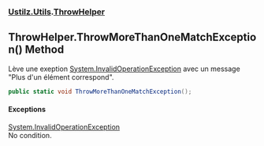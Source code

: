 ### [Ustilz.Utils](Ustilz.Utils.md 'Ustilz.Utils').[ThrowHelper](Ustilz.Utils.ThrowHelper.md 'Ustilz.Utils.ThrowHelper')

## ThrowHelper.ThrowMoreThanOneMatchException() Method

Lève une exeption [System.InvalidOperationException](https://docs.microsoft.com/en-us/dotnet/api/System.InvalidOperationException 'System.InvalidOperationException') avec un message "Plus d'un élément correspond".

```csharp
public static void ThrowMoreThanOneMatchException();
```

#### Exceptions

[System.InvalidOperationException](https://docs.microsoft.com/en-us/dotnet/api/System.InvalidOperationException 'System.InvalidOperationException')  
No condition.
